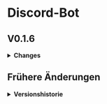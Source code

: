 # Discord-Bot

## V0.1.6
<details>
  <summary><b>Changes</b></summary>
  
  <b>Frontend</b>
  - on_member_online_event hinzugefügt, was eine Nachricht sendet, wenn ein Mitglied on kommt

  <b>Backend</b>
  
  - Code modularer gemacht
</details>

## Frühere Änderungen

<details>
  <summary><b>Versionshistorie</b></summary>
  
  ## V0.1.5.1
  <details>
    <summary><b>Changes</b></summary>
    <b>Backend</b>
    
    - Code neu organisiert
  </details>


  ## V0.1.5
  <details>
    <summary><b>Changes</b></summary>
    <b>Frontend</b>
    
    - Kleiner Bug-Fix, bei dem Schnauze! immer ausgelöst wurde
    - Command /submit_idea hinzugefügt, um Ideen in ein docs zu schreiben
    <b>Backend</b>
    
    - Utils Folder hinzugefügt
    - command_loader.py erstellt, um Code modularer zu machen
  </details>
  
  ## V0.1.4
  <details>
    <summary><b>Changes</b></summary>
    <b>Frontend</b>
    
    - Webhook für Updates hinzugefügt
    - Kleiner Bug-Fix
  </details>
  
  ## V0.1.3
  <details>
    <summary><b>Changes</b></summary>
    <b>Backend</b>
    
    - .env hinzugefügt, um Token geheim zu halten
  </details>
  
  
  ## V0.1.2
  <details>
    <summary><b>Changes</b></summary>
    <b>Frontend</b>
    
    - Kacken Command hinzugefügt
    - Schnauze!
    <b>Backend</b>
    
    - README formatiert
  </details>
  
  ## V0.1.1
  <details>
    <summary><b>Changes</b></summary>
    <b>Backend</b>
    
    - Kleiner Bug-Fix
  </details>
  
  ## V0.1
  <details>
    <summary><b>Changes</b></summary>
    <b>Frontend</b>
    
    - erster Slash-Command hinzugefügt
    <b>Backend</b>
    
    - Bot läuft
    - Code aufgeräumt
    - README.md aktualisiert
  </details>
</details>
